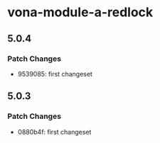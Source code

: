 # vona-module-a-redlock

## 5.0.4

### Patch Changes

- 9539085: first changeset

## 5.0.3

### Patch Changes

- 0880b4f: first changeset
